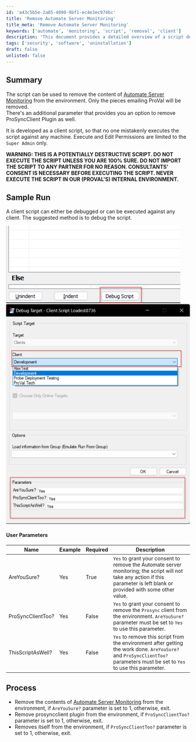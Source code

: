 ```yaml
---
id: 'a43c5b5e-2a85-4090-9bf1-ec4e3ec974bc'
title: 'Remove Automate Server Monitoring'
title_meta: 'Remove Automate Server Monitoring'
keywords: ['automate', 'monitoring', 'script', 'removal', 'client']
description: 'This document provides a detailed overview of a script designed to remove Automate Server Monitoring content from the environment, including options to remove the ProSyncClient Plugin. It includes user parameters, process steps, and warnings about the script’s potential destructiveness.'
tags: ['security', 'software', 'uninstallation']
draft: false
unlisted: false
---
```

## Summary

The script can be used to remove the content of [Automate Server Monitoring](https://proval.itglue.com/5078775/docs/10390988) from the environment. Only the pieces emailing ProVal will be removed.  
There's an additional parameter that provides you an option to remove ProSyncClient Plugin as well.  

It is developed as a client script, so that no one mistakenly executes the script against any machine. Execute and Edit Permissions are limited to the `Super Admin` only.  

**WARNING: THIS IS A POTENTIALLY DESTRUCTIVE SCRIPT. DO NOT EXECUTE THE SCRIPT UNLESS YOU ARE 100% SURE. DO NOT IMPORT THE SCRIPT TO ANY PARTNER FOR NO REASON. CONSULTANTS' CONSENT IS NECESSARY BEFORE EXECUTING THE SCRIPT. NEVER EXECUTE THE SCRIPT IN OUR (PROVAL'S) INTERNAL ENVIRONMENT.**

## Sample Run

A client script can either be debugged or can be executed against any client. The suggested method is to debug the script.  

![Image 1](../../../static/img/Remove-Automate-Server-Monitoring-Param/image_1.png)  
![Image 2](../../../static/img/Remove-Automate-Server-Monitoring-Param/image_2.png)  

#### User Parameters

| Name                | Example | Required | Description                                                                                                                                                                   |
|---------------------|---------|----------|-------------------------------------------------------------------------------------------------------------------------------------------------------------------------------|
| AreYouSure?         | Yes     | True     | `Yes` to grant your consent to remove the Automate server monitoring; the script will not take any action if this parameter is left blank or provided with some other value. |
| ProSyncClientToo?   | Yes     | False    | `Yes` to grant your consent to remove the `Prosync` client from the environment. `AreYouSure?` parameter must be set to `Yes` to use this parameter.                        |
| ThisScriptAsWell?   | Yes     | False    | `Yes` to remove this script from the environment after getting the work done. `AreYouSure?` and `ProSyncClientToo?` parameters must be set to `Yes` to use this parameter.  |

## Process

- Remove the contents of [Automate Server Monitoring](https://proval.itglue.com/5078775/docs/10390988) from the environment, if `AreYouSure?` parameter is set to 1, otherwise, exit.  
- Remove prosyncclient plugin from the environment, if `ProSyncClientToo?` parameter is set to 1, otherwise, exit.  
- Removes itself from the environment, if `ProSyncClientToo?` parameter is set to 1, otherwise, exit.  











